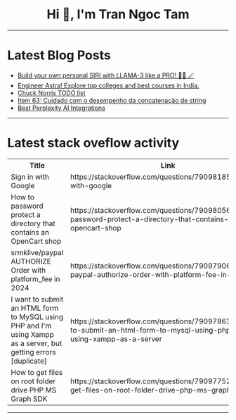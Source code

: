 <h1 align="center">Hi 👋, I'm Tran Ngoc Tam</h1>

---

# Latest Blog Posts 
<!-- BLOG-POST-LIST:START -->
- [Build your own personal SIRI with LLAMA-3 like a PRO! 🧙‍♂️ 🪄](https://dev.to/shricodev/build-your-personal-siri-with-llama-3-like-a-pro-5h1o)
- [Engineer Astra! Explore top colleges and best courses in India.](https://dev.to/vishal_tiwari_114f21d14e5/engineer-astra-explore-top-colleges-and-best-courses-in-india-4bad)
- [Chuck Norris TODO list](https://dev.to/pengeszikra/chuck-norris-todo-list-564l)
- [Item 63: Cuidado com o desempenho da concatenação de string](https://dev.to/giselecoder/item-63-cuidado-com-o-desempenho-da-concatenacaode-string-2b67)
- [Best Perplexity AI Integrations](https://dev.to/ritiktyagi27/best-perplexity-ai-integrations-of-2024-f8f)
<!-- BLOG-POST-LIST:END -->

---

# Latest stack oveflow activity
<table>
  <tr><th>Title</th><th>Link</th></tr>
  <!-- STACKOVERFLOW:START --><tr><td>Sign in with Google</td><td>https://stackoverflow.com/questions/79098185/sign-in-with-google</td></tr><tr><td>How to password protect a directory that contains an OpenCart shop</td><td>https://stackoverflow.com/questions/79098056/how-to-password-protect-a-directory-that-contains-an-opencart-shop</td></tr><tr><td>srmklive/paypal AUTHORIZE Order with platform_fee in 2024</td><td>https://stackoverflow.com/questions/79097906/srmklive-paypal-authorize-order-with-platform-fee-in-2024</td></tr><tr><td>I want to submit an HTML form to MySQL using PHP and I&#39;m using Xampp as a server, but getting errors [duplicate]</td><td>https://stackoverflow.com/questions/79097863/i-want-to-submit-an-html-form-to-mysql-using-php-and-im-using-xampp-as-a-server</td></tr><tr><td>How to get files on root folder drive PHP MS Graph SDK</td><td>https://stackoverflow.com/questions/79097752/how-to-get-files-on-root-folder-drive-php-ms-graph-sdk</td></tr><!-- STACKOVERFLOW:END -->
</table>

---


